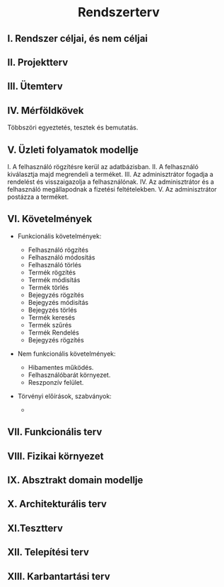 # <div align="center"> Rendszerterv </div>

## I. Rendszer céljai, és nem céljai


## II. Projektterv


## III. Ütemterv


## IV. Mérföldkövek

Többszöri egyeztetés, tesztek és bemutatás.

## V. Üzleti folyamatok modellje

I. A felhasználó rögzítésre kerül az adatbázisban.
II. A felhasználó kiválasztja majd megrendeli a terméket.
III. Az adminisztrátor fogadja a rendelést és visszaigazolja a felhasználónak.
IV. Az adminisztrátor és a felhasználó megállapodnak a fizetési feltételekben.
V. Az adminisztrátor postázza a terméket.

## VI. Követelmények

* Funkcionális követelmények:

 	- Felhasználó rögzítés
 	- Felhasználó módosítás
 	- Felhasználó törlés
 	- Termék rögzítés
 	- Termék módisítás
 	- Termék törlés
 	- Bejegyzés rögzítés
 	- Bejegyzés módisítás
 	- Bejegyzés törlés
	- Termék keresés
 	- Termék szűrés
 	- Termék Rendelés
 	- Bejegyzés rögzítés

* Nem funkcionális követelmények:

 	- Hibamentes működés.
 	- Felhasználóbarát környezet.
 	- Reszponzív felület.

* Törvényi előírások, szabványok:

	-	

## VII. Funkcionális terv


## VIII. Fizikai környezet


## IX. Absztrakt domain modellje


## X. Architekturális terv


## XI.Tesztterv


## XII. Telepítési terv


## XIII. Karbantartási terv

